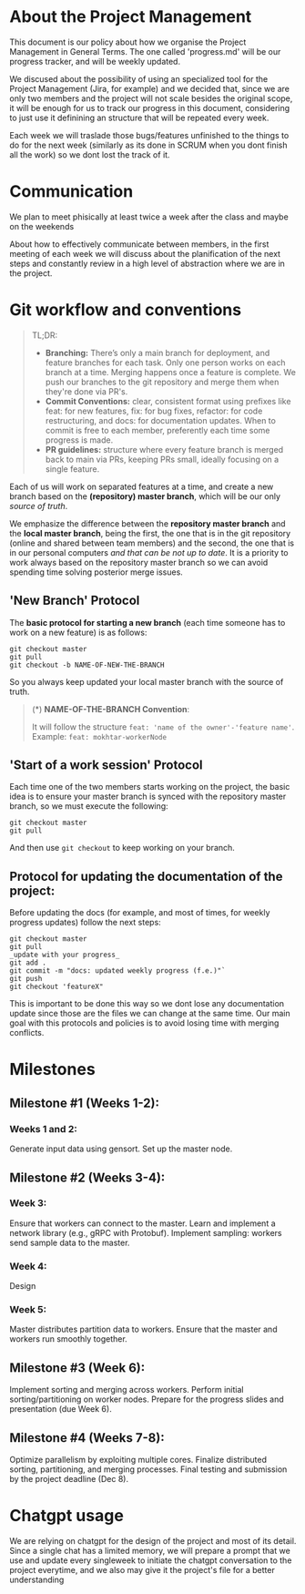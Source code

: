 # About the Project Management

This document is our policy about how we organise the Project Management in General Terms. The one called 'progress.md' will be our progress tracker, and will be weekly updated.

We discused about the possibility of using an specialized tool for the Project Management (Jira, for example) and we decided that, since we are only two members and the project will not scale besides the original scope, it will be enough for us to track our progress in this document, considering to just use it definining an structure that will be repeated every week.

Each week we will traslade those bugs/features unfinished to the things to do for the next week (similarly as its done in SCRUM when you dont finish all the work) so we dont lost the track of it.

# Communication

We plan to meet phisically at least twice a week after the class and maybe on the weekends

About how to effectively communicate between members, in the first meeting of each week we will discuss about the planification of the next steps and constantly review in a high level of abstraction where we are in the project.

# Git workflow and conventions

> TL;DR:
>
> - **Branching:** There’s only a main branch for deployment, and feature branches for each task. Only one person works on each branch at a time. Merging happens once a feature is complete. We push our branches to the git repository and merge them when they're done via PR's.
> - **Commit Conventions:** clear, consistent format using prefixes like feat: for new features, fix: for bug fixes, refactor: for code restructuring, and docs: for documentation updates. When to commit is free to each member, preferently each time some progress is made.
> - **PR guidelines:** structure where every feature branch is merged back to main via PRs, keeping PRs small, ideally focusing on a single feature.

Each of us will work on separated features at a time, and create a new branch based on the **(repository) master branch**, which will be our only _source of truth_.

We emphasize the difference between the **repository master branch** and the **local master branch**, being the first, the one that is in the git repository (online and shared between team members) and the second, the one that is in our personal computers _and that can be not up to date_. It is a priority to work always based on the repository master branch so we can avoid spending time solving posterior merge issues.

## 'New Branch' Protocol

The **basic protocol for starting a new branch** (each time someone has to work on a new feature) is as follows:

```
git checkout master 
git pull
git checkout -b NAME-OF-NEW-THE-BRANCH
```

So you always keep updated your local master branch with the source of truth.

> (\*) **NAME-OF-THE-BRANCH Convention**:
>
> It will follow the structure `feat: 'name of the owner'-'feature name'`. Example: `feat: mokhtar-workerNode`

## 'Start of a work session' Protocol

Each time one of the two members starts working on the project, the basic idea is to ensure your master branch is synced with the repository master branch, so we must execute the following:

```
git checkout master 
git pull
```

And then use `git checkout` to keep working on your branch.

## Protocol for updating the documentation of the project:

Before updating the docs (for example, and most of times, for weekly progress updates) follow the next steps:

```
git checkout master
git pull
_update with your progress_ 
git add .
git commit -m "docs: updated weekly progress (f.e.)"`
git push
git checkout 'featureX"
```

This is important to be done this way so we dont lose any documentation update since those are the files we can change at the same time. Our main goal with this protocols and policies is to avoid losing time with merging conflicts.

# Milestones

## Milestone #1 (Weeks 1-2):

### Weeks 1 and 2:

Generate input data using gensort.
Set up the master node.

## Milestone #2 (Weeks 3-4):

### Week 3:

Ensure that workers can connect to the master.
Learn and implement a network library (e.g., gRPC with Protobuf).
Implement sampling: workers send sample data to the master.

### Week 4:
Design

### Week 5:

Master distributes partition data to workers.
Ensure that the master and workers run smoothly together.

## Milestone #3 (Week 6):

Implement sorting and merging across workers.
Perform initial sorting/partitioning on worker nodes.
Prepare for the progress slides and presentation (due Week 6).

## Milestone #4 (Weeks 7-8):

Optimize parallelism by exploiting multiple cores.
Finalize distributed sorting, partitioning, and merging processes.
Final testing and submission by the project deadline (Dec 8).

# Chatgpt usage

We are relying on chatgpt for the design of the project and most of its detail. Since a single chat has a limited memory, we will prepare a prompt that we use and update every singleweek to initiate the chatgpt conversation to the project everytime, and we also may give it the project's file for a better understanding
